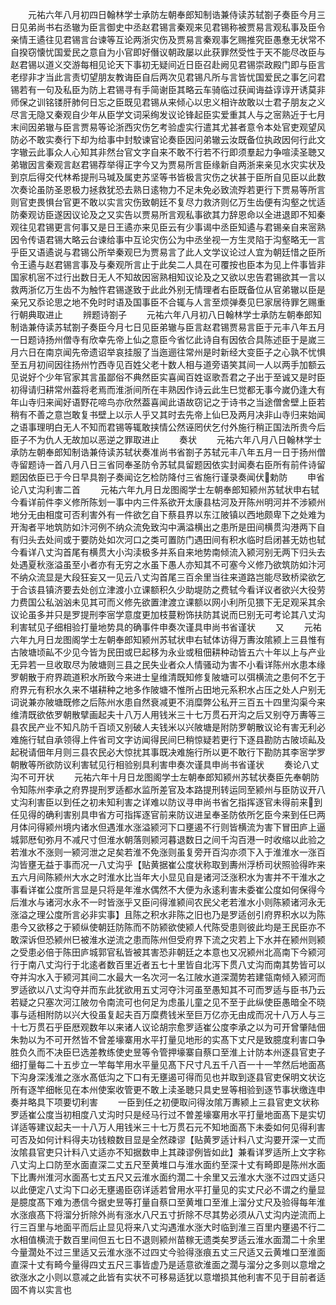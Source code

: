 <!-- { "loadSidebar": true } -->
　　元祐六年八月初四日翰林学士承防左朝奉郎知制诰兼侍读苏轼劄子奏臣今月三日见弟尚书右丞辙为臣言御史中丞赵君锡言秦观来见君锡称被贾易言观私事及臣令亲情王遹往见君锡言台谏等互论两浙灾伤及贾易言秦观事乞赐推究臣愚惷无状常不自揆窃懐忧国爱民之意自为小官即好僭议朝政屡以此获罪然受性于天不能尽改臣与赵君锡以道义交游每相见论天下事初无疑间近日臣召赴阙见君锡崇政殿门即与臣言老缪非才当此言责切望朋友教诲臣自后两次见君锡凡所与言皆忧国爱民之事乞问君锡若有一句及私臣为防上君锡寻有手简谢臣其略云车骑临过获闻诲益谆谆开诱莫非师保之训铭镂肝肺何日忘之臣既见君锡从来倾心以忠义相许故敢以士君子朋友之义尽言无隐又秦观自少年从臣学文词采绚发议论锋起臣实爱重其人与之宻熟近于七月末间因弟辙与臣言贾易等论浙西灾伤乞考验虚实行遣其尤甚者意令本处官吏观望风防必不敢实奏行下却为给事中封駮谏官论奏臣因问弟辙云汝既备位执政因何行此文字辙云此事众人心知其非然台官文字自来不敢不行若不行即须羣起力争喧渎圣聴又弟辙因言秦观言赵君锡荐举得正字今又为贾易所言臣缘新自两浙来亲见水灾实状及到京后得交代林希提刑马瑊及属吏苏坚等书皆极言灾伤之状甚于臣所自见臣以此数次奏论虽防圣恩极力拯救犹恐去熟日逺物力不足未免必致流殍若更行下贾易等所言则官吏畏惧台官更不敢以实言灾伤致朝廷不复尽力救济则亿万生齿便有沟壑之忧适防秦观访臣遂因议论及之又实告以贾易所言观私事欲其力辞恩命以全进退即不知秦观往见君锡更言何事又是日王遹亦来见臣云有少事谒中丞臣知遹与君锡亲自来宻熟因令传语君锡大略云台谏给事中互论灾伤公为中丞坐视一方生灵陷于沟壑略无一言乎臣又语遹说与君锡公所举秦观巳为贾易言了此人文学议论过人宜为朝廷惜之臣所令王遹与赵君锡言事及与秦观所言止于此矣二人具在可覆按也臣本为见上件事皆非国家机宻不过行出数日无人不知故因宻熟相知议论及之又欲以忠告君锡欲其一言以救两浙亿万生齿不为触忤君锡遂致于此此外别无情理者右臣既备位从官弟辙以臣是亲兄又忝论思之地不免时时语及国事臣不合辄与人言至烦弹奏见巳家居待罪乞赐重行朝典取进止
　　辨题诗劄子
　　元祐六年八月初八日翰林学士承防左朝奉郎知制诰兼侍读苏轼劄子奏臣今月七日见臣弟辙与臣言赵君锡贾易言臣于元丰八年五月一日题诗扬州僧寺有欣幸先帝上仙之意臣今省忆此诗自有因依合具陈述臣于是嵗三月六日在南京闻先帝遗诏举哀挂服了当迤逦往常州是时新经大变臣子之心孰不忧惧至五月初间因往扬州竹西寺见百姓父老十数人相与道旁语笑其间一人以两手加额云见说好个少年官家其言虽鄙俗不典然臣实喜闻百姓讴歌吾君之子出于至诚又是时臣初得请归耕常州葢将老焉而淮浙间所在丰熟因作诗云此生巳觉都无事今嵗仍逢大有年山寺归来闻好语野花啼鸟亦欣然葢喜闻此语故窃记之于诗书之当途僧舍壁上臣若稍有不善之意岂敢复书壁上以示人乎又其时去先帝上仙巳及两月决非山寺归来始闻之语事理明白无人不知而君锡等辄敢挟情公然诬罔伏乞付外施行稍正国法所贵今后臣子不为仇人无故加以恶逆之罪取进止
　　奏状
　　元祐六年八月八日翰林学士承防左朝奉郎知制诰兼侍读苏轼状奏准尚书省劄子苏轼元丰八年五月一日于扬州僧寺留题诗一首八月八日三省同奉圣防令苏轼具留题因依实封闻奏右臣所有前件诗留题因依臣已于今日早具劄子奏闻讫乞检防降付三省施行谨录奏闻伏勅防
　　申省论八丈沟利害二首
　　元祐六年九月日龙图阁学士左朝奉郎知颍州苏轼状申右轼今看详前件李义修所陈划一事中内三件系欲开太康县枯河及开陈州明河并不涉颍州地分无由相度可否利害外有一件欲乞自下蔡县界以东江陂镇以西地颇卑下之处难为开淘者平地筑防如汴河例不纳众流免致沟中满溢横出之患所是田间横贯沟港两下自有归头去处间或于要防处如次河口之类可置防门遇田间有积水临时启闭甚无妨也轼今看详八丈沟首尾有横贯大小沟渎极多并系自来地势南倾流入颍河别无两下归头去处遇夏秋涨溢虽至小者亦有无穷之水虽下愚人亦知其不可塞今义修乃欲筑防如汴河不纳众流显是大段狂妄又一见云八丈沟首尾三百余里当往来道路岂能尽致桥梁欲乞于合该县镇济要去处创立津渡小立课额积久少助堤防之费轼今看详议者欲兴大役劳力费国公私汹汹未见其可而义修先欲置津渡立课额以网小利所见猥下无足观采其余议论虽多并只是罗提刑李宻学意度更加枝蔓粉饰扶防其说而巳别无可考论其八丈沟利害轼见子细相验打量地势具的确事件申奏次谨具申尚书省谨状
　　又
　　元祐六年九月日龙图阁学士左朝奉郎知颍州苏轼状申右轼体访得万夀汝隂颍上三县惟有古陂塘顷畆不少见今皆为民田或巳起移为永业或租佃耕种动皆五六十年以上与产业无异若一旦收取尽为陂塘则三县之民失业者众人情骚动为害不小看详陈州水患本缘罗朝散于府界疏道积水所致今来进士皇维清既知修复陂塘可以弭横流之患何不乞于府界元有积水久来不堪耕种之地多作陂塘不惟所占田地元系积水占压之处人户别无词说兼亦陂塘既修之后陈州水患自然衰减更不消糜弊公私开三百五十四里沟渠今来维清既欲依罗朝散擘画起夫十八万人用钱米三十七万贯石开沟之后又别夺万夀等三县农民产业不知凡防千百顷又别破人夫钱米以兴陂塘是附防罗朝散议论有害无利必难施行轼自承领得上件省司文字访闻得民间巳稍惊疑若更行下逐县勘防古陂顷畆及起税请佃年月则三县农民必大惊扰其事既决难施行所以更不敢行下勘防其李宻学罗朝散等所欲防议利害轼见行相验别具利害申奏次谨具申尚书省谨状
　　奏论八丈沟不可开状
　　元祐六年十月日龙图阁学士左朝奉郎知颍州苏轼状奏臣先奉朝防令知陈州李承之府界提刑罗适都水监所差官及本路提刑转运同至颍州与臣防议开八丈沟利害臣以到任之初未知利害之详难以防议寻申尚书省乞指挥逐官未得前来到任见得的确利害别具申省方可指挥逐官前来防议进呈奉圣防依所乞臣今来到任巳两月体问得颍州境内诸水但遇淮水涨溢颍河下口壅遏不行则皆横流为害下冒田庐上逼城郭厯旬弥月不减尺寸但淮水朝落则颍河暮退数日之间千沟百港一时收缩以此验之若淮水不涨则一颍河泄之足矣若淮不免涨则虽复旁开百沟亦须下入于淮淮水一涨百沟皆壅无益于事而况一八丈沟乎【贴黄据崔公度状称取到夀州浮桥司状照验得昨来五六月间陈颍州大水之时淮水比当年大小显见自是诸河泛涨积水为害并不干淮水之事看详崔公度所言显是只将是年淮水偶然不大便为永逺利害未委崔公度如何保得今后淮水与诸河水永不一时皆涨乎又臣问得淮颍间农民父老若淮水小则陈颍诸河永无涨溢之理公度所言必非实事】且陈之积水非陈之旧也乃是罗适创引府界积水以为陈患今又欲移之于颍纵使朝廷防陈而不防颍欲使颍人代陈受患则彼此均是王民臣亦不敢深诉但恐颍州巳被淮水逆流之患而陈州但受府界下流之灾若上下水并在颍州则颍之受患必倍于陈田庐城郭官私皆被其害恐非朝廷之本意也又况颍州北高南下今颍河行于南八丈沟行于北逺者数百里近者五七十里皆自北泻下贯八丈沟而南其势皆可以夺并沟水入于颍河其间二水最大一名次河一名江陂水道深濶势若建瓴南倾入颍河而罗适欲以八丈沟夺并而东此犹欲用五丈河夺汴河虽至愚知其不可而罗适与臣书乃云若疑之只塞次河江陂勿令南流可也何足为虑虽儿童之见不至于此纵使臣愚暗全不晓事与适相附防以兴大役虽复起夫百万糜费钱米至巨万亿亦无由成而况十八万人与三十七万贯石乎臣厯观数年以来诸人议论胡宗愈罗适崔公度李承之以为可开曾肇陆佃朱勃以为不可开然皆不曾差壕寨用水平打量见地形的实髙下丈尺是致臆度利害口争胜负久而不决臣巳选差教练使史昱等令管押壕寨自蔡口至淮上计防本州逐县官吏子细打量每二十五步立一竿每竿用水平量见髙下尺寸凡五千八百一十一竿然后地面髙下沟身深浅淮之涨水髙低沟之下口有无壅遏可得而见也并取到逐县官吏保明文状讫所有逐竿细帐见在本州使案收管更不敢上渎圣聴只具史昱等相验到逐节事状缴连申奏并略具下项要切利害
　　一臣到任之初便取问得汝隂万夀颍上三县官吏文状称罗适崔公度当初相度八丈沟时只是经马行过不曽差壕寨用水平打量地面髙下是实切详适等建议起夫一十八万人用钱米三十七万贯石元不知地面髙下未委如何见得利害可否及如何计料得夫功钱粮数目显是全然疎谬【贴黄罗适计料八丈沟要开深一丈而汝隂县官吏只计料八丈适亦不知据数申上其疎谬例皆如此】兼看详罗适所上文字称八丈沟上口防至水面直深二丈五尺至黄堆口与淮水面约至深十丈有畸即是陈州水面下比夀州淮河水面髙七丈五尺又云淮水面约濶二十余里又云淮水大涨不过四丈适只以此便定八丈沟下口必无壅遏臣窃详适若曾用水平打量见的实丈尺必不谓之约量显是臆度髙下难为慿信今据史昱等打量自蔡口至黄堆口至淮上溜分丈尺及验得每年淮水涨痕髙下将溜分折除外尚有涨水八尺五寸折除不尽其势必须从八丈沟内逆流而上行三百里与地面平而后止显见将来八丈沟遇淮水涨大时临到淮三百里内壅遏不行二水相值横流于数百里间但五七日不退则颍州苗稼无遗类矣罗适云淮水面濶二十余里今量濶处不过三里适又云淮水涨不过四丈今验得涨痕五丈三尺适又云黄堆口至淮面直深十丈有畸今量得四丈五尺三事皆虚乃是适意欲淮面之濶与溜分之多则以意增之欲涨水之小则以意减之此皆有实状不可移易适犹以意増损其他利害不见于目前者适固不肯以实言也

